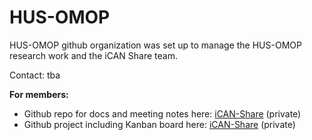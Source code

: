 # HUS-OMOP

HUS-OMOP github organization was set up to manage the HUS-OMOP research work and the iCAN Share team. 

Contact: tba

**For members:**

- Github repo for docs and meeting notes here: [iCAN-Share](https://github.com/HUS-OMOP/iCAN-Share) (private)
- Github project including Kanban board here: [iCAN-Share](https://github.com/orgs/HUS-OMOP/projects/4) (private)

